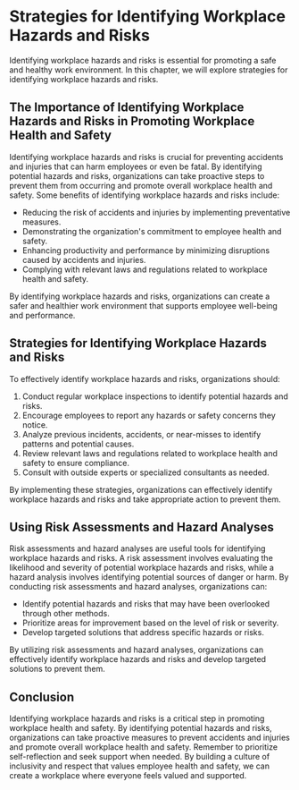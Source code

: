Strategies for Identifying Workplace Hazards and Risks
==========================================================================================================

Identifying workplace hazards and risks is essential for promoting a safe and healthy work environment. In this chapter, we will explore strategies for identifying workplace hazards and risks.

The Importance of Identifying Workplace Hazards and Risks in Promoting Workplace Health and Safety
--------------------------------------------------------------------------------------------------

Identifying workplace hazards and risks is crucial for preventing accidents and injuries that can harm employees or even be fatal. By identifying potential hazards and risks, organizations can take proactive steps to prevent them from occurring and promote overall workplace health and safety. Some benefits of identifying workplace hazards and risks include:

* Reducing the risk of accidents and injuries by implementing preventative measures.
* Demonstrating the organization's commitment to employee health and safety.
* Enhancing productivity and performance by minimizing disruptions caused by accidents and injuries.
* Complying with relevant laws and regulations related to workplace health and safety.

By identifying workplace hazards and risks, organizations can create a safer and healthier work environment that supports employee well-being and performance.

Strategies for Identifying Workplace Hazards and Risks
------------------------------------------------------

To effectively identify workplace hazards and risks, organizations should:

1. Conduct regular workplace inspections to identify potential hazards and risks.
2. Encourage employees to report any hazards or safety concerns they notice.
3. Analyze previous incidents, accidents, or near-misses to identify patterns and potential causes.
4. Review relevant laws and regulations related to workplace health and safety to ensure compliance.
5. Consult with outside experts or specialized consultants as needed.

By implementing these strategies, organizations can effectively identify workplace hazards and risks and take appropriate action to prevent them.

Using Risk Assessments and Hazard Analyses
------------------------------------------

Risk assessments and hazard analyses are useful tools for identifying workplace hazards and risks. A risk assessment involves evaluating the likelihood and severity of potential workplace hazards and risks, while a hazard analysis involves identifying potential sources of danger or harm. By conducting risk assessments and hazard analyses, organizations can:

* Identify potential hazards and risks that may have been overlooked through other methods.
* Prioritize areas for improvement based on the level of risk or severity.
* Develop targeted solutions that address specific hazards or risks.

By utilizing risk assessments and hazard analyses, organizations can effectively identify workplace hazards and risks and develop targeted solutions to prevent them.

Conclusion
----------

Identifying workplace hazards and risks is a critical step in promoting workplace health and safety. By identifying potential hazards and risks, organizations can take proactive measures to prevent accidents and injuries and promote overall workplace health and safety. Remember to prioritize self-reflection and seek support when needed. By building a culture of inclusivity and respect that values employee health and safety, we can create a workplace where everyone feels valued and supported.



